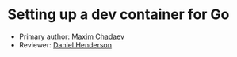 # Setting up a dev container for Go

* Primary author: [Maxim Chadaev](https://github.com/maximdolphin)
* Reviewer: [Daniel Henderson](https://github.com/HendersonDaniel)